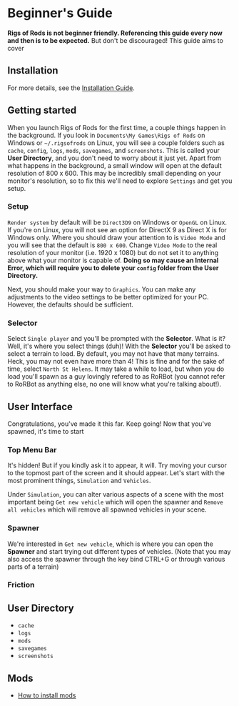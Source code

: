 # Beginner's Guide

**Rigs of Rods is not beginner friendly. Referencing this guide every now and then is to be expected.** But don't be discouraged! This guide aims to cover

## Installation

For more details, see the [Installation Guide](installation.md).

## Getting started

When you launch Rigs of Rods for the first time, a couple things happen in the background. If you look in `Documents\My Games\Rigs of Rods` on Windows or `~/.rigsofrods` on Linux, you will see a couple folders such as `cache`, `config`, `logs`, `mods`, `savegames`, and `screenshots`. This is called your **User Directory**, and you don't need to worry about it just yet. Apart from what happens in the background, a small window will open at the default resolution of 800 x 600. This may be incredibly small depending on your monitor's resolution, so to fix this we'll need to explore `Settings` and get you setup.

### Setup

`Render system` by default will be `Direct3D9` on Windows or `OpenGL` on Linux. If you're on Linux, you will not see an option for DirectX 9 as Direct X is for Windows only. Where you should draw your attention to is `Video Mode` and you will see that the default is `800 x 600`. Change `Video Mode` to the real resolution of your monitor (i.e. 1920 x 1080) but do not set it to anything above what your monitor is capable of. **Doing so may cause an Internal Error, which will require you to delete your `config` folder from the User Directory.** 

Next, you should make your way to `Graphics`. You can make any adjustments to the video settings to be better optimized for your PC. However, the defaults should be sufficient.

### Selector

Select `Single player` and you'll be prompted with the **Selector**. What is it? Well, it's where you select things (duh)! With the **Selector** you'll be asked to select a terrain to load. By default, you may not have that many terrains. Heck, you may not even have more than 4! This is fine and for the sake of time, select `North St Helens`. It may take a while to load, but when you do load you'll spawn as a guy lovingly refered to as RoRBot (you cannot refer to RoRBot as anything else, no one will know what you're talking about!).

## User Interface

Congratulations, you've made it this far. Keep going! Now that you've spawned, it's time to start 

### Top Menu Bar

It's hidden! But if you kindly ask it to appear, it will. Try moving your cursor to the topmost part of the screen and it should appear. Let's start with the most prominent things, `Simulation` and `Vehicles`.

Under `Simulation`, you can alter various aspects of a scene with the most important being `Get new vehicle` which will open the spawner and `Remove all vehicles` which will remove all spawned vehicles in your scene.

### Spawner

We're interested in `Get new vehicle`, which is where you can open the **Spawner** and start trying out different types of vehicles. (Note that you may also access the spawner through the key bind CTRL+G or through various parts of a terrain)

### Friction

## User Directory

* `cache`
* `logs`
* `mods`
* `savegames`
* `screenshots`

## Mods
* [How to install mods](how-to-install-mods.md)


